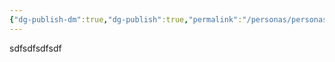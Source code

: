 ```yaml
---
{"dg-publish-dm":true,"dg-publish":true,"permalink":"/personas/personas/","dgPassFrontmatter":true}
---
```


sdfsdfsdfsdf
